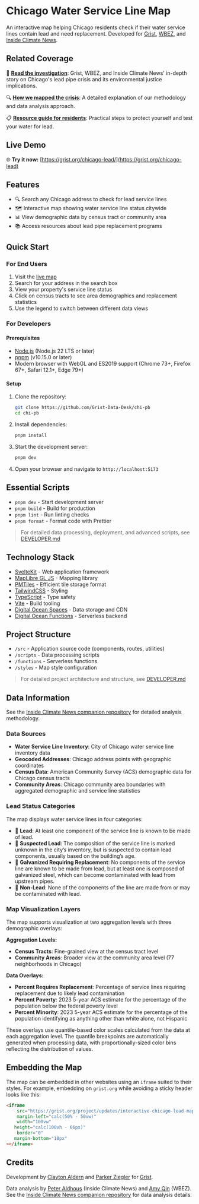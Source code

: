 # Chicago Water Service Line Map

An interactive map helping Chicago residents check if their water service lines contain lead and need replacement. Developed for [Grist](https://grist.org/), [WBEZ](https://www.wbez.org/), and [Inside Climate News](https://insideclimatenews.org/).

## Related Coverage

📰 **[Read the investigation](https://grist.org/accountability/chicago-lead-pipe-replacement-map-health)**: Grist, WBEZ, and Inside Climate News' in-depth story on Chicago's lead pipe crisis and its environmental justice implications.

🔍 **[How we mapped the crisis](https://grist.org/accountability/how-we-mapped-chicago-lead-pipe-crisis-methods-data)**: A detailed explanation of our methodology and data analysis approach.

📋 **[Resource guide for residents](https://grist.org/accountability/chicago-lead-pipe-how-to-protect-yourself-test-water/)**: Practical steps to protect yourself and test your water for lead.

## Live Demo

🌐 **Try it now:** [https://grist.org/chicago-lead/](https://grist.org/chicago-lead)

## Features

- 🔍 Search any Chicago address to check for lead service lines
- 🗺️ Interactive map showing water service line status citywide
- 📊 View demographic data by census tract or community area
- 📚 Access resources about lead pipe replacement programs

## Quick Start

### For End Users

1. Visit the [live map](https://grist.org/chicago-lead)
2. Search for your address in the search box
3. View your property's service line status
4. Click on census tracts to see area demographics and replacement statistics
5. Use the legend to switch between different data views

### For Developers

#### Prerequisites

- [Node.js](https://nodejs.org/) (Node.js 22 LTS or later)
- [pnpm](https://pnpm.io/) (v10.15.0 or later)
- Modern browser with WebGL and ES2019 support (Chrome 73+, Firefox 67+, Safari 12.1+, Edge 79+)

#### Setup

1. Clone the repository:

   ```bash
   git clone https://github.com/Grist-Data-Desk/chi-pb
   cd chi-pb
   ```

2. Install dependencies:

   ```bash
   pnpm install
   ```

3. Start the development server:

   ```bash
   pnpm dev
   ```

4. Open your browser and navigate to `http://localhost:5173`

## Essential Scripts

- `pnpm dev` - Start development server
- `pnpm build` - Build for production
- `pnpm lint` - Run linting checks
- `pnpm format` - Format code with Prettier

> For detailed data processing, deployment, and advanced scripts, see [DEVELOPER.md](./DEVELOPER.md)

## Technology Stack

- [SvelteKit](https://kit.svelte.dev/) - Web application framework
- [MapLibre GL JS](https://maplibre.org/) - Mapping library
- [PMTiles](https://github.com/protomaps/PMTiles) - Efficient tile storage format
- [TailwindCSS](https://tailwindcss.com/) - Styling
- [TypeScript](https://www.typescriptlang.org/) - Type safety
- [Vite](https://vitejs.dev/) - Build tooling
- [Digital Ocean Spaces](https://www.digitalocean.com/products/spaces) - Data storage and CDN
- [Digital Ocean Functions](https://www.digitalocean.com/products/functions) - Serverless backend

## Project Structure

- `/src` - Application source code (components, routes, utilities)
- `/scripts` - Data processing scripts
- `/functions` - Serverless functions
- `/styles` - Map style configuration

> For detailed project architecture and structure, see [DEVELOPER.md](./DEVELOPER.md)

## Data Information

See the [Inside Climate News companion repository](https://github.com/InsideClimateNews/2025-08-chicago-lead-service-lines) for detailed analysis methodology.

### Data Sources

- **Water Service Line Inventory**: City of Chicago water service line inventory data
- **Geocoded Addresses**: Chicago address points with geographic coordinates
- **Census Data**: American Community Survey (ACS) demographic data for Chicago census tracts
- **Community Areas**: Chicago community area boundaries with aggregated demographic and service line statistics

### Lead Status Categories

The map displays water service lines in four categories:

- 🔴 **Lead**: At least one component of the service line is known to be made of lead.
- 🔴 **Suspected Lead**: The composition of the service line is marked unknown in the city’s inventory, but is suspected to contain lead components, usually based on the building’s age.
- 🔴 **Galvanized Requiring Replacement**: No components of the service line are known to be made from lead, but at least one is composed of galvanized steel, which can become contaminated with lead from upstream pipes.
- 🔵 **Non-Lead**: None of the components of the line are made from or may be contaminated with lead.

### Map Visualization Layers

The map supports visualization at two aggregation levels with three demographic overlays:

**Aggregation Levels:**
- **Census Tracts**: Fine-grained view at the census tract level
- **Community Areas**: Broader view at the community area level (77 neighborhoods in Chicago)

**Data Overlays:**
- **Percent Requires Replacement**: Percentage of service lines requiring replacement due to likely lead contamination
- **Percent Poverty**: 2023 5-year ACS estimate for the percentage of the population below the federal poverty level
- **Percent Minority**: 2023 5-year ACS estimate for the percentage of the population identifying as anything other than white alone, not Hispanic

These overlays use quantile-based color scales calculated from the data at each aggregation level. The quantile breakpoints are automatically generated when processing data, with proportionally-sized color bins reflecting the distribution of values.

## Embedding the Map

The map can be embedded in other websites using an `iframe` suited to their styles. For example, embedding on `grist.org` while avoiding a sticky header looks like this:

```html
<iframe
	src="https://grist.org/project/updates/interactive-chicago-lead-map/"
	margin-left="calc(50% - 50vw)"
	width="100vw"
   height="calc(100vh - 66px)"
	border="0"
   margin-bottom="10px"
></iframe>
```

## Credits

Development by [Clayton Aldern](https://github.com/clayton-aldern) and [Parker Ziegler](https://github.com/parkerziegler) for [Grist](https://grist.org).

Data analysis by [Peter Aldhous](https://github.com/paldhous) (Inside Climate News) and [Amy Qin](https://github.com/amyq96) (WBEZ). See the [Inside Climate News companion repository](https://github.com/InsideClimateNews/2025-08-chicago-lead-service-lines) for data analysis details.
